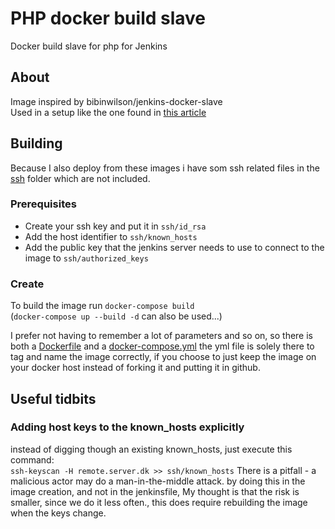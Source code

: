 # PHP docker build slave
Docker build slave for php for Jenkins

## About
Image inspired by bibinwilson/jenkins-docker-slave  
Used in a setup like the one found in [this article](https://devopscube.com/docker-containers-as-build-slaves-jenkins/)

## Building
Because I also deploy from these images i have som ssh related files in the [ssh](ssh) folder which are not included.

### Prerequisites
* Create your ssh key and put it in `ssh/id_rsa`
* Add the host identifier to `ssh/known_hosts`
* Add the public key that the jenkins server needs to use to connect to the image to `ssh/authorized_keys`

### Create

To build the image run `docker-compose build`  
(`docker-compose up --build -d` can also be used...)  

I prefer not having to remember a lot of parameters and so on, so there is both a [Dockerfile](Dockerfile) and a [docker-compose.yml](docker-compose.yml) the yml file is solely there to tag and name the image correctly, if you choose to just keep the image on your docker host instead of forking it and putting it in github.

## Useful tidbits

### Adding host keys to the known_hosts explicitly
instead of digging though an existing known_hosts, just execute this command:  
`ssh-keyscan -H remote.server.dk >> ssh/known_hosts`
There is a pitfall - a malicious actor may do a man-in-the-middle attack. by doing this in the image creation, and not in the jenkinsfile, My thought is that the risk is smaller, since we do it less often., this does require rebuilding the image when the keys change.